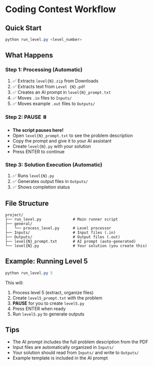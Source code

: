 # Coding Contest Workflow

## Quick Start

```powershell
python run_level.py <level_number>
```

## What Happens

### Step 1: Processing (Automatic)
1. ✅ Extracts `level{N}.zip` from Downloads
2. ✅ Extracts text from `Level {N}.pdf`
3. ✅ Creates an AI prompt in `level{N}_prompt.txt`
4. ✅ Moves `.in` files to `Inputs/`
5. ✅ Moves example `.out` files to `Outputs/`

### Step 2: PAUSE ⏸️
- **The script pauses here!**
- Open `level{N}_prompt.txt` to see the problem description
- Copy the prompt and give it to your AI assistant
- Create `level{N}.py` with your solution
- Press ENTER to continue

### Step 3: Solution Execution (Automatic)
1. ✅ Runs `level{N}.py`
2. ✅ Generates output files in `Outputs/`
3. ✅ Shows completion status

## File Structure

```
project/
├── run_level.py              # Main runner script
├── general/
│   └── process_level.py      # Level processor
├── Inputs/                   # Input files (.in)
├── Outputs/                  # Output files (.out)
├── level{N}_prompt.txt       # AI prompt (auto-generated)
└── level{N}.py               # Your solution (you create this)
```

## Example: Running Level 5

```powershell
python run_level.py 5
```

This will:
1. Process level 5 (extract, organize files)
2. Create `level5_prompt.txt` with the problem
3. **PAUSE** for you to create `level5.py`
4. Press ENTER when ready
5. Run `level5.py` to generate outputs

## Tips

- The AI prompt includes the full problem description from the PDF
- Input files are automatically organized in `Inputs/`
- Your solution should read from `Inputs/` and write to `Outputs/`
- Example template is included in the AI prompt

